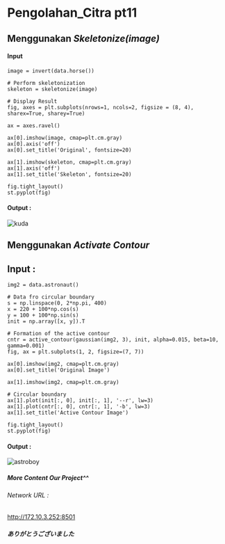 # Pengolahan_Citra pt11

## Menggunakan *Skeletonize(image)*

#### Input
```
image = invert(data.horse())
```

```
# Perform skeletonization
skeleton = skeletonize(image)
```

```
# Display Result
fig, axes = plt.subplots(nrows=1, ncols=2, figsize = (8, 4), sharex=True, sharey=True)

ax = axes.ravel()

ax[0].imshow(image, cmap=plt.cm.gray)
ax[0].axis('off')
ax[0].set_title('Original', fontsize=20)

ax[1].imshow(skeleton, cmap=plt.cm.gray)
ax[1].axis('off')
ax[1].set_title('Skeleton', fontsize=20)

fig.tight_layout()
st.pyplot(fig)
```
#### Output : 
![kuda](https://github.com/RadjaAzukio/pt11_Pengcit/assets/115551911/f2251ef1-b037-4b43-9cce-0b794684a83c)


## Menggunakan *Activate Contour*

## Input : 

```
img2 = data.astronaut()
```

```
# Data fro circular boundary
s = np.linspace(0, 2*np.pi, 400)
x = 220 + 100*np.cos(s)
y = 100 + 100*np.sin(s)
init = np.array([x, y]).T
```

```
# Formation of the active contour
cntr = active_contour(gaussian(img2, 3), init, alpha=0.015, beta=10, gamma=0.001)
fig, ax = plt.subplots(1, 2, figsize=(7, 7))

ax[0].imshow(img2, cmap=plt.cm.gray)
ax[0].set_title('Original Image')

ax[1].imshow(img2, cmap=plt.cm.gray)
```

```
# Circular boundary
ax[1].plot(init[:, 0], init[:, 1], '--r', lw=3)
ax[1].plot(cntr[:, 0], cntr[:, 1], '-b', lw=3)
ax[1].set_title('Active Contour Image')

fig.tight_layout()
st.pyplot(fig)
```
#### Output : 
![astroboy](https://github.com/RadjaAzukio/pt11_Pengcit/assets/115551911/e4e1646f-4eb0-4336-95f7-054bfc80ed9d)


##### More Content Our Project^^
###### Network URL : 
http://172.10.3.252:8501

##### ありがとうございました
